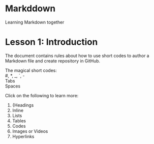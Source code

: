 # Markddown
Learning Markdown together

# Lesson 1: Introduction
The document contains rules about how to use short codes to author a Markdown file and create repository in GitHub. 

The magical short codes:   
#, *, _, `, -   
Tabs   
Spaces   

Click on the following to learn more:
1. {Headings
2. Inline
3. Lists
4. Tables
5. Codes
6. Images or Videos
7. Hyperlinks
